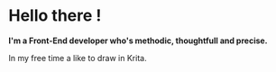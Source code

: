 # Hello there !

**I'm a Front-End developer who's methodic, thoughtfull and precise.**

In my free time a like to draw in Krita.
